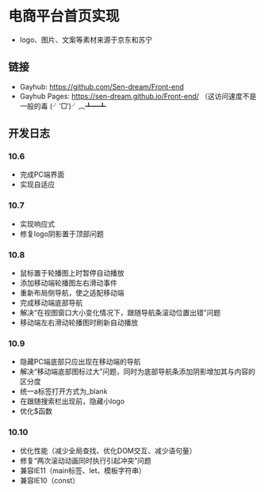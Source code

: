# 电商平台首页实现
- logo、图片、文案等素材来源于京东和苏宁

## 链接
- Gayhub: https://github.com/Sen-dream/Front-end
- Gayhub Pages: https://sen-dream.github.io/Front-end/ （这访问速度不是一般的毒 (╯‵□′)╯︵┻━┻

## 开发日志
### 10.6
- 完成PC端界面
- 实现自适应
### 10.7
- 实现响应式
- 修复logo阴影置于顶部问题

### 10.8
- 鼠标置于轮播图上时暂停自动播放
- 添加移动端轮播图左右滑动事件
- 重新布局侧导航，使之适配移动端
- 完成移动端底部导航
- 解决“在视图窗口大小变化情况下，跟随导航条滚动位置出错”问题
- 移动端左右滑动轮播图时刷新自动播放

### 10.9
- 隐藏PC端底部只应出现在移动端的导航
- 解决“移动端底部图标过大”问题，同时为底部导航条添加阴影增加其与内容的区分度
- 统一a标签打开方式为_blank
- 在跟随搜索栏出现前，隐藏小logo
- 优化$函数

### 10.10
- 优化性能（减少全局查找、优化DOM交互、减少语句量）
- 修复“两次滚动动画同时执行引起冲突”问题
- 兼容IE11（main标签、let、模板字符串）
- 兼容IE10（const）